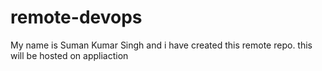 # remote-devops
My name is Suman Kumar Singh and i have created this remote repo.
this will be hosted on appliaction
